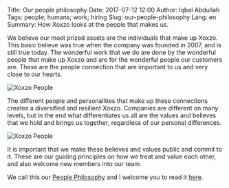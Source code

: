 Title: Our people philosophy
Date: 2017-07-12 12:00
Author: Iqbal Abdullah
Tags: people; humans; work; hiring
Slug: our-people-philosophy
Lang: en
Summary: How Xoxzo looks at the people that makes us.

We believe our most prized assets are the individuals that make up Xoxzo. This
basic believe was true when the company was founded in 2007, and is still true
today. The wonderful work that we do are done by the wonderful people that make
up Xoxzo and are for the wonderful people our customers are. These are the
people connection that are important to us and very close to our hearts.

![Xoxzo People]({filename}/images/team-pic-mtg.jpg)

The different people and personalities that make up these connections creates a
diversified and resilient Xoxzo. Companies are different on many levels, but
in the end what differentiates us all are the values and believes that we hold
and brings us together, regardless of our personal differences.

![Xoxzo People]({filename}/images/team-pic-lunch.jpg)

It is important that we make these believes and values public and commit to it.
These are our guiding principles on how we treat and value each other, and also
welcome new members into our team.

We call this our [People Philosophy](https://info.xoxzo.com/en/hiring/) and I
welcome you to read it [here](https://info.xoxzo.com/en/hiring/).
